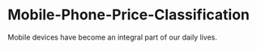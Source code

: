 # Mobile-Phone-Price-Classification
Mobile devices have become an integral part of our daily lives.
